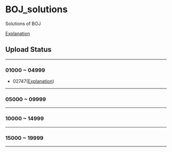 # BOJ_solutions
Solutions of BOJ

[Explanation](https://mintyu.github.io/)

## Upload Status


---
### 01000 ~ 04999

- 02747([Explanation](https://mintyu.github.io/BOJ02747.md/))

---

### 05000 ~ 09999
---
### 10000 ~ 14999
---
### 15000 ~ 19999
---
